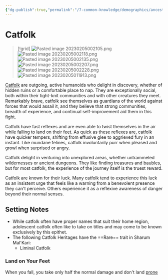 ```yaml
---
{"dg-publish":true,"permalink":"/7-common-knowledge/demographics/ancestries/beastkin/catfolk/","noteIcon":""}
---
```


# Catfolk

>[!grid]
>![Pasted image 20230205002105.png](/img/user/x.%20Assets/Attachments/Pasted%20image%2020230205002105.png)
>![Pasted image 20230205002118.png](/img/user/x.%20Assets/Attachments/Pasted%20image%2020230205002118.png)
>![Pasted image 20230205002135.png](/img/user/x.%20Assets/Attachments/Pasted%20image%2020230205002135.png)
>![Pasted image 20230205002207.png](/img/user/x.%20Assets/Attachments/Pasted%20image%2020230205002207.png)
>![Pasted image 20230205002228.png](/img/user/x.%20Assets/Attachments/Pasted%20image%2020230205002228.png)
>![Pasted image 20230205011913.png](/img/user/x.%20Assets/Attachments/Pasted%20image%2020230205011913.png)

[Catfolk](https://2e.aonprd.com/Ancestries.aspx?ID=17) are outgoing, active humanoids who delight in discovery, whether of hidden ruins or a comfortable place to nap. They are exceptionally social, both within their tight-knit communities and with other creatures they meet. Remarkably brave, catfolk see themselves as guardians of the world against forces that would assail it, and they believe that strong communities, breadth of experience, and continual self-improvement aid them in this fight. 

Catfolk have fast reflexes and are even able to twist themselves in the air while falling to land on their feet. As quick as these reflexes are, catfolk have quicker tempers, shifting from effusive glee to aggrieved fury in an instant. Like mundane felines, catfolk involuntarily purr when pleased and growl when surprised or angry. 

Catfolk delight in venturing into unexplored areas, whether untrammeled wildernesses or ancient dungeons. They like finding treasures and baubles, but for most catfolk, the experience of the journey itself is the truest reward.

Catfolk are known for their luck. Many catfolk tend to experience this luck as an insistent urge that feels like a warning from a benevolent presence they can't perceive. Others experience it as a reflexive awareness of danger beyond their normal senses.

## Setting Notes

- While catfolk often have proper names that suit their home region, adolescent catfolk often like to take on titles and may come to  be known exclusively by this epithet.
- The following Catfolk Heritages have the ==Rare== trait in Sharum Mal'Kari:
	- Liminal Catfolk

### Land on Your Feet

When you fall, you take only half the normal damage and don't land [prone](https://2e.aonprd.com/Conditions.aspx?ID=31)

